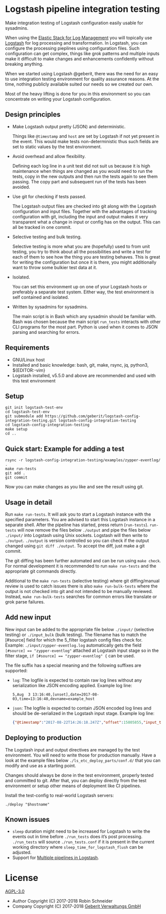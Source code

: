 # Logstash pipeline integration testing

Make integration testing of Logstash configuration easily usable for sysadmins.

When using the [Elastic Stack for Log
Management](https://www.elastic.co/solutions/logging) you will topically use
[Logstash](https://www.elastic.co/products/logstash) for log processing and transformation.
In Logstash, you can configure the processing pieplines using configuration files.
Such configuration can get complex, things like grok patterns and multiple
inputs make it difficult to make changes and enhancements confidently
without breaking anything.

When we started using Logstash @geberit, there was the need for
an easy to use integration testing environment for quality assurance reasons.
At the time, nothing publicly available suited our needs so we created our own.

Most of the heavy lifting is done for you in this environment so you can
concentrate on writing your Logstash configuration.

## Design principles

* Make Logstash output pretty (JSON) and deterministic.

  Things like `@timestamp` and `host` are set by Logstash if not yet present in the
	event. This would make tests non-deterministic thus such fields are set to
	static values by the test environment.

* Avoid overhead and allow flexibility.

  Defining each log line in a unit test did not suit us because it
  is high maintenance when things are changed as you would need to run the
  tests, copy in the new outputs and then run the tests again to see them
  passing. The copy part and subsequent run of the tests has been avoided.

* Use git for checking if tests passed.

  The Logstash output files are checked into git along with the Logstash configuration and input files.
  Together with the advantages of tracking configuration with git, including the
  input and output makes it very transparent what a change in input or config
  has on the output. This can all be tracked in one commit.

* Selective testing and bulk testing.

  Selective testing is more what you are (hopefully) used to from unit testing, you try to think about all the possibilities and write a test for each of them to see how the thing you are testing behaves. This is great for writing the configuration but once it is there, you might additionally want to throw some bulkier test data at it.

* Isolated.

	You can set this environment up on one of your Logstash hosts or preferably a
	separate test system. Either way, the test environment is self contained and
	isolated.

* Written by sysadmins for sysadmins.

	The main script is in Bash which any sysadmin should be familiar with. Bash
	was chosen because the main script `run_tests` interacts with other
	CLI programs for the most part. Python is used when it comes to JSON parsing and searching for errors.

## Requirements

* GNU/Linux host
* Installed and basic knowledge: bash, git, make, rsync, jq, python3, ${EDITOR:-vim}
* Logstash installed, v5.5.0 and above are recommended and used with this test environment

## Setup

```Shell
git init logstash-test-env
cd logstash-test-env
git submodule add https://github.com/geberit/logstash-config-integration-testing.git logstash-config-integration-testing
cd logstash-config-integration-testing
make setup
cd ..
```

## Quick start: Example for adding a test

```Shell
rsync -r logstash-config-integration-testing/examples/zypper-eventlog/ .
make run-tests
git add .
git commit
```

Now you can make changes as you like and see the result using git.

## Usage in detail

Run `make run-tests`. It will ask you to start
a Logstash instance with the specified parameters. You are advised to start
this Logstash instance in a separate shell. After the pipeline has started,
press return (`run-tests`). `run-tests` will now remove the files below
`./output` and pipe the files below `./input/` into Logstash using Unix sockets.
Logstash will then write to `./output`. `./output` is version controlled so you can
check if the output changed using `git diff ./output`. To accept the diff, just
make a git commit.

The git diffing has been further automated and can be run using `make check`.
For normal development it is recommended to run `make run-tests` and the
appropriate git commands directly.

Additional to the `make run-tests` (selective testing) where git
diffing/manual review is used to catch issues there is also
`make run-bulk-tests` where the output is not checked into git and not intended to be manually reviewed.
Instead, `make run-bulk-tests` searches for common errors like translate or grok parse failures.

## Add new input

New input can be added to the appropriate file below `./input/` (selective testing) or `./input_bulk` (bulk testing).
The filename has to match the [#source] field for which the 5_filter logstash config files check for.
Example: `./input/zypper-eventlog.log` automatically gets the field `[#source] == "zypper-eventlog"` attached at Logstash input stage so in the filter stage, `if [#source] == "zypper-eventlog" {` can be used.

The file suffix has a special meaning and the following suffixes are supported:

* `log`: The logfile is expected to contain raw log lines without any serialization like JSON encoding applied. Example log line:

	```
  5,Aug  3 13:16:40,[unset],date=2017-08-03,time=13:16:40,devname=example_host
	```

* `json`: The logfile is expected to contain JSON encoded log lines and should be de-serialized in the Logstash input stage. Example log line:

	```JSON
	{"@timestamp":"2017-08-22T14:26:18.247Z","offset":15805855,"input_type":"log","beat":{"hostname":"gnu.example.org","name":"gnu.example.org","version":"5.3.1"},"host":"gnu.example.org","source":"/var/log/icinga/icinga.log","message":"[1503411978] Warning: The results of service 'http-url-redirected' on host 'www.example.org' are stale by 0d 0h 0m 28s","type":"log","tags":["beats_input_codec_plain_applied"]}
	```

## Deploying to production

The Logstash input and output directives are managed by the test environment. You will need to write those for production manually.
Have a look at the example files below `./ls_etc_deploy_parts/conf.d/` that you can modify and use as a starting point.

Changes should always be done in the test environment, properly tested and committed to git. After that, you can deploy directly from the test environment or setup other means of deployment like CI pipelines.

Install the test-config to real-world Logstash servers:

	./deploy "$hostname"

## Known issues

* `sleep` duration might need to be increased for Logstash to write the events out in time before `./run_tests` does it’s post processing. `./run_tests` will source `./run_tests.conf` if it is present in the current working directory where `sleep_time_for_logstash_flush` can be adjusted.
* Support for [Multiple pipelines in Logstash](https://www.elastic.co/blog/logstash-multiple-pipelines).

# License

[AGPL-3.0](https://www.gnu.org/licenses/agpl-3.0.html)

* Author Copyright (C) 2017-2018 Robin Schneider
* Company Copyright (C) 2017-2018 [Geberit Verwaltungs GmbH](https://www.geberit.de)
